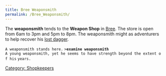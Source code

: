 ```yaml
---
title: Bree Weaponsmith
permalink: /Bree_Weaponsmith/
---
```


The **weaponsmith** tends to the **Weapon Shop** in
[Bree](Bree "wikilink"). The store is open from 6am to 3pm and 5pm to
8pm. The weaponsmith might as adventurers to help recover his [lost
dagger](Quest#Bree_Weaponsmith "wikilink").

`A weaponsmith stands here.`
`>`**`examine weaponsmith`**
`A young weaponsmith, yet he seems to have strength beyond the extent of his`
`years.`

[Category: Shopkeepers](Category:_Shopkeepers "wikilink")
